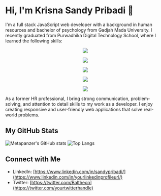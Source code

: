 # Hi, I'm Krisna Sandy Pribadi 👋

I'm a full stack JavaScript web developer with a background in human resources and bachelor of psychology from Gadjah Mada University. I recently graduated from Purwadhika Digital Technology School, where I learned the following skills:

<p align="center">
    <img src="https://skillicons.dev/icons?i=js" />
</p>
<p align="center">
    <img src="https://skillicons.dev/icons?i=html,css,react,redux,bootstrap,materialui,tailwind" />
</p>
<p align="center">
    <img src="https://skillicons.dev/icons?i=nodejs,express,sequelize" />
</p>
<p align="center">
    <img src="https://skillicons.dev/icons?i=mysql,mongodb" />
</p>
<p align="center">
    <img src="https://skillicons.dev/icons?i=git,github,postman,vscode" />
</p>

As a former HR professional, I bring strong communication, problem-solving, and attention to detail skills to my work as a developer. I enjoy creating responsive and user-friendly web applications that solve real-world problems.

## My GitHub Stats

![Metapanzer's GitHub stats](https://github-readme-stats.vercel.app/api?username=Metapanzer&show_icons=true&theme=dark)
![Top Langs](https://github-readme-stats.vercel.app/api/top-langs/?username=Metapanzer&layout=compact&theme=dark)

## Connect with Me

- LinkedIn: [https://www.linkedin.com/in/sandypribadi/](https://www.linkedin.com/in/yourlinkedinprofileurl/)
- Twitter: [https://twitter.com/Baltheon](https://twitter.com/yourtwitterhandle)
